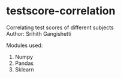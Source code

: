 # testscore-correlation

Correlating test scores of different subjects
</br>
Author: Srihith Gangishetti</br>

Modules used:</br>
1. Numpy
2. Pandas
3. Sklearn
